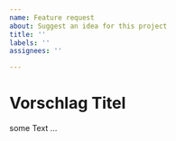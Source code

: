 ```yaml
---
name: Feature request
about: Suggest an idea for this project
title: ''
labels: ''
assignees: ''

---
```


# Vorschlag Titel

some Text ...
